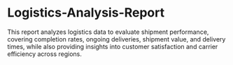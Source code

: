 # Logistics-Analysis-Report
This report analyzes logistics data to evaluate shipment performance, covering completion rates, ongoing deliveries, shipment value, and delivery times, while also providing insights into customer satisfaction and carrier efficiency across regions.
